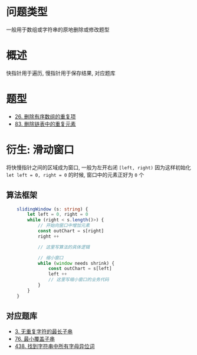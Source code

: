 # 问题类型
一般用于数组或字符串的原地删除或修改题型
# 概述
快指针用于遍历, 慢指针用于保存结果, 对应题库
# 题型
- [26. 删除有序数组的重复项](https://leetcode.cn/problems/remove-duplicates-from-sorted-array/)
- [83. 删除链表中的重复元素](https://leetcode.cn/problems/remove-duplicates-from-sorted-list/)

# 衍生: 滑动窗口
将快慢指针之间的区域成为窗口, 一般为左开右闭 `[left, right)`
因为这样初始化 `let left = 0, right = 0` 的时候, 窗口中的元素正好为 `0` 个
## 算法框架
```typescript
    slidingWindow (s: string) {
        let left = 0, right = 0
        while (right < s.length()>) {
            // 开始向窗口中增加元素
            const outChart = s[right]
            right ++

            // 这里写算法的具体逻辑

            // 缩小窗口
            while (window needs shrink) {
                const outChart = s[left]
                left ++ 
                // 这里写缩小窗口的业务代码
            }
        }
    }
```
## 对应题库
- [3. 无重复字符的最长子串](https://leetcode.cn/problems/longest-substring-without-repeating-characters/)
- [76. 最小覆盖子串](https://leetcode.cn/problems/minimum-window-substring/)
- [438. 找到字符串中所有字母异位词](https://leetcode.cn/problems/find-all-anagrams-in-a-string/)